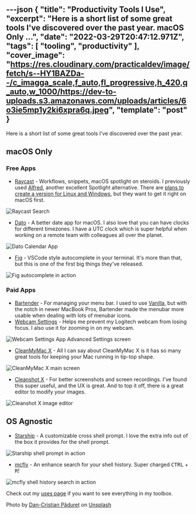 ---json
{
  "title": "Productivity Tools I Use",
  "excerpt": "Here is a short list of some great tools I've discovered over the past year.           macOS Only    ...",
  "date": "2022-03-29T20:47:12.971Z",
  "tags": [
    "tooling",
    "productivity"
  ],
  "cover_image": "https://res.cloudinary.com/practicaldev/image/fetch/s--HY1BAZDa--/c_imagga_scale,f_auto,fl_progressive,h_420,q_auto,w_1000/https://dev-to-uploads.s3.amazonaws.com/uploads/articles/6o3ie5mp1y2ki6xpra6q.jpeg",
  "template": "post"
}
---
Here is a short list of some great tools I've discovered over the past year.

## macOS Only

### Free Apps

* [Raycast](https://raycast.com/) - Workflows, snippets, macOS spotlight on steroids. I previously used [Alfred](https://www.alfredapp.com/), another excellent Spotlight alternative. There are [plans to create a version for Linux and Windows](https://www.raycast.com/faq#is-raycast-available-on-windows-or-linux), but they want to get it right on macOS first.

![Raycast Search](https://dev-to-uploads.s3.amazonaws.com/uploads/articles/rrrls5ct9ld8ezq47tl0.png)
 
* [Dato](https://sindresorhus.com/dato) - A better date app for macOS. I also love that you can have clocks for different timezones. I have a UTC clock which is super helpful when working on a remote team with colleagues all over the planet.

![Dato Calendar App](https://dev-to-uploads.s3.amazonaws.com/uploads/articles/0upcfu8ujartdzhy2tw1.png)

* [Fig](https://fig.io/) - VSCode style autocomplete in your terminal. It's more than that, but this is one of the first big things they've released.

![Fig autocomplete in action](https://dev-to-uploads.s3.amazonaws.com/uploads/articles/avp5xo335g46nqi3bmot.png)

### Paid Apps

* [Bartender](https://www.macbartender.com/) - For managing your menu bar. I used to use [Vanilla](https://matthewpalmer.net/vanilla/), but with the notch in newer MacBook Pros, Bartender made the menubar more usable when dealing with lots of menubar icons.
* [Webcam Settings](https://apps.apple.com/us/app/webcam-settings/id533696630) - Helps me prevent my Logitech webcam from losing focus. I also use it for zooming in on my webcam.

![Webcam Settings App Advanced Settings screen](https://dev-to-uploads.s3.amazonaws.com/uploads/articles/icjqvz75vduidpdgjq7g.png)
 

* [CleanMyMac X](https://macpaw.com/cleanmymac) - All I can say about CleanMyMac X is it has so many great tools for keeping your Mac running in tip-top shape.

![CleanMyMac X main screen](https://dev-to-uploads.s3.amazonaws.com/uploads/articles/n8c10p80b897e6npwm86.png)
 

* [Cleanshot X](https://cleanshot.com/) - For better screenshots and screen recordings. I've found this super useful, and the UX is great. And to top it off, there is a great editor to modify your images.

![Cleanshot X image editor](https://dev-to-uploads.s3.amazonaws.com/uploads/articles/zok86bqim1grwy4hur1x.png)

## OS Agnostic

* [Starship](https://starship.rs/) - A customizable cross shell prompt. I love the extra info out of the box it provides for the shell prompt.

![Starship shell prompt in action](https://dev-to-uploads.s3.amazonaws.com/uploads/articles/9w2uut5vy2kvaavazjg0.png)
 
* [mcfly](https://github.com/cantino/mcfly) - An enhance search for your shell history. Super charged <kbd>CTRL</kbd> + <kbd>R</kbd>!

![mcfly shell history search in action](https://dev-to-uploads.s3.amazonaws.com/uploads/articles/fvjdht5vlmrj2xqcchs5.png)

Check out my [uses page](https://iamdeveloper.com/uses) if you want to see everything in my toolbox.

Photo by <a href="https://unsplash.com/@dancristianp?utm_source=unsplash&utm_medium=referral&utm_content=creditCopyText">Dan-Cristian Pădureț</a> on <a href="https://unsplash.com/s/photos/tools?utm_source=unsplash&utm_medium=referral&utm_content=creditCopyText">Unsplash</a>
